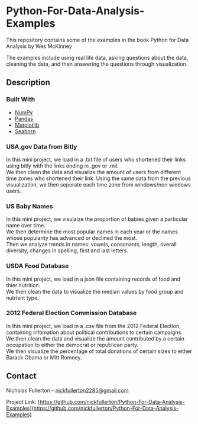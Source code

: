# Python-For-Data-Analysis-Examples

This repository contains some of the examples in the book Python for Data Analysis by Wes McKinney  

The examples include using real life data, asking questions about the data, cleaning the data, and then answering the questions through visualization.


## Description  


### Built With  

* [NumPy](https://numpy.org/)
* [Pandas](https://pandas.pydata.org/)
* [Matplotlib](https://matplotlib.org/)
* [Seaborn](https://seaborn.pydata.org/)


### USA.gov Data from Bitly

In this mini project, we load in a .txt file of users who shortened their links using bitly with the links ending in .gov or .mil.  
We then clean the data and visualize the amount of users from different time zones who shortened their link.
Using the same data from the previous visualization, we then seperate each time zone from windows/non windows users.


### US Baby Names

In this mini project, we visulaize the proportion of babies given a particular name over time.  
We then determine the most popular names in each year or the names whose popularity has advanced or declined the most.  
Then we analyze trends in names: vowels, consonants, length, overall diversity, changes in spelling, first and last letters. 


### USDA Food Database

In this mini project, we load in a json file containing records of food and thier nutrition.  
We then clean the data to visualize the median values by food group and nutrient type.  


### 2012 Federal Election Commission Database

In this mini project, we load in a .csv file from the 2012 Federal Election, containing infomation about political contributions to certain campaigns.  
We then clean the data and visualize the amount contributed by a certain occupation to either the democrat or republican party.  
We then visualize the percentage of total donations of certain sizes to either Barack Obama or Mitt Romney.  


## Contact

Nicholas Fullerton  - nickfullerton2285@gmail.com

Project Link: [https://github.com/nickfullerton/Python-For-Data-Analysis-Examples](https://github.com/nickfullerton/Python-For-Data-Analysis-Examples)
